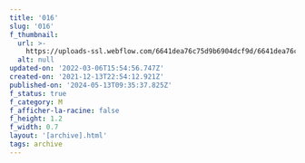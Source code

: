 ```yaml
---
title: '016'
slug: '016'
f_thumbnail:
  url: >-
    https://uploads-ssl.webflow.com/6641dea76c75d9b6904dcf9d/6641dea76c75d9b6904dd087_016.jpg
  alt: null
updated-on: '2022-03-06T15:54:56.747Z'
created-on: '2021-12-13T22:54:12.921Z'
published-on: '2024-05-13T09:35:37.825Z'
f_status: true
f_category: M
f_afficher-la-racine: false
f_height: 1.2
f_width: 0.7
layout: '[archive].html'
tags: archive
---
```



